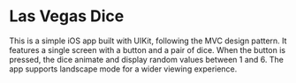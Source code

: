 # Las Vegas Dice

This is a simple iOS app built with UIKit, following the MVC design pattern. It features a single screen with a button and a pair of dice. When the button is pressed, the dice animate and display random values between 1 and 6. The app supports landscape mode for a wider viewing experience.
